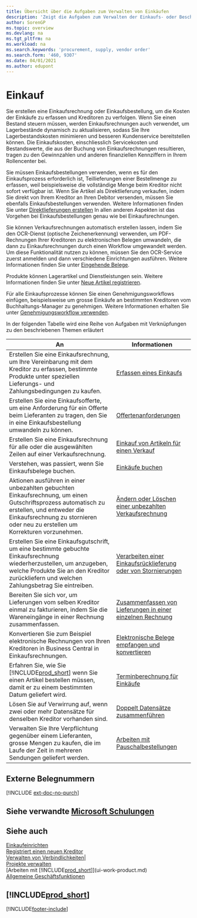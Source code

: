 ```yaml
---
title: Übersicht über die Aufgaben zum Verwalten von Einkäufen
description: 'Zeigt die Aufgaben zum Verwalten der Einkaufs- oder Beschaffungsvorgänge, einschliesslich das Vorgehen bei Einkaufsrechnungen und Bestellungen.'
author: SorenGP
ms.topic: overview
ms.devlang: na
ms.tgt_pltfrm: na
ms.workload: na
ms.search.keywords: 'procurement, supply, vendor order'
ms.search.form: '460, 9307'
ms.date: 04/01/2021
ms.author: edupont
---
```

# Einkauf

Sie erstellen eine Einkaufsrechnung oder Einkaufsbestellung, um die Kosten der Einkäufe zu erfassen und Kreditoren zu verfolgen. Wenn Sie einen Bestand steuern müssen, werden Einkaufsrechnungen auch verwendet, um Lagerbestände dynamisch zu aktualisieren, sodass Sie Ihre Lagerbestandskosten minimieren und besseren Kundenservice bereitstellen können. Die Einkaufskosten, einschliesslich Servicekosten und Bestandswerte, die aus der Buchung von Einkaufsrechnungen resultieren, tragen zu den Gewinnzahlen und anderen finanziellen Kennziffern in Ihrem Rollencenter bei.

Sie müssen Einkaufsbestellungen verwenden, wenn es für den Einkaufsprozess erforderlich ist, Teillieferungen einer Bestellmenge zu erfassen, weil beispielsweise die vollständige Menge beim Kreditor nicht sofort verfügbar ist. Wenn Sie Artikel als Direktlieferung verkaufen, indem Sie direkt von Ihrem Kreditor an Ihren Debitor versenden, müssen Sie ebenfalls Einkaufsbestellungen verwenden. Weitere Informationen finden Sie unter [Direktlieferungen erstellen](sales-how-drop-shipment.md) In allen anderen Aspekten ist das Vorgehen bei Einkaufsbestellungen genau wie bei Einkaufsrechnungen.

Sie können Verkaufsrechnungen automatisch erstellen lassen, indem Sie den OCR-Dienst (optische Zeichenerkennung) verwenden, um PDF-Rechnungen Ihrer Kreditoren zu elektronischen Belegen umwandeln, die dann zu Einkaufsrechnungen durch einen Workflow umgewandelt werden. Um diese Funktionalität nutzen zu können, müssen Sie den OCR-Service zuerst anmelden und dann verschiedene Einrichtungen ausführen. Weitere Informationen finden Sie unter [Eingehende Belege](across-income-documents.md).

Produkte können Lagerartikel und Dienstleistungen sein. Weitere Informationen finden Sie unter [Neue Artikel registrieren](inventory-how-register-new-items.md).

Für alle Einkaufsprozesse können Sie einen Genehmigungsworkflows einfügen, beispielsweise um grosse Einkäufe an bestimmten Kreditoren vom Buchhaltungs-Manager zu genehmigen. Weitere Informationen erhalten Sie unter [Genehmigungsworkflow verwenden](across-how-use-approval-workflows.md).

In der folgenden Tabelle wird eine Reihe von Aufgaben mit Verknüpfungen zu den beschriebenen Themen erläutert

| An | Informationen |
| --- | --- |
| Erstellen Sie eine Einkaufsrechnung, um Ihre Vereinbarung mit dem Kreditor zu erfassen, bestimmte Produkte unter speziellen Lieferungs- und Zahlungsbedingungen zu kaufen. |[Erfassen eines Einkaufs](purchasing-how-record-purchases.md) |
|Erstellen Sie eine Einkaufsofferte, um eine Anforderung für ein Offerte beim Lieferanten zu tragen, den Sie in eine Einkaufsbestellung umwandeln zu können.|[Offertenanforderungen](purchasing-how-request-quotes.md)|
| Erstellen Sie eine Einkaufsrechnung für alle oder die ausgewählten Zeilen auf einer Verkaufsrechnung. |[Einkauf von Artikeln für einen Verkauf](purchasing-how-purchase-products-sale.md) |
|Verstehen, was passiert, wenn Sie Einkaufsbelege buchen.|[Einkäufe buchen](ui-post-purchases.md)|
| Aktionen ausführen in einer unbezahlten gebuchten Einkaufsrechnung, um einen Gutschriftsprozess automatisch zu erstellen, und entweder die Einkaufsrechnung zu stornieren oder neu zu erstellen um Korrekturen vorzunehmen. |[Ändern oder Löschen einer unbezahlten Verkaufsrechnung](purchasing-how-correct-cancel-unpaid-purchase-invoices.md) |
| Erstellen Sie eine Einkaufsgutschrift, um eine bestimmte gebuchte Einkaufsrechnung wiederherzustellen, um anzugeben, welche Produkte Sie an den Kreditor zurückliefern und welchen Zahlungsbetrag Sie eintreiben. |[Verarbeiten einer Einkaufsrücklieferung oder von Stornierungen](purchasing-how-register-new-vendors.md) |
|Bereiten Sie sich vor, um Lieferungen vom selben Kreditor einmal zu fakturieren, indem Sie die Wareneingänge in einer Rechnung zusammenfassen.|[Zusammenfassen von Lieferungen in einer einzelnen Rechnung](purchasing-how-to-combine-receipts.md)|
|Konvertieren Sie zum Beispiel elektronische Rechnungen von Ihren Kreditoren in Business Central in Einkaufsrechnungen.|[Elektronische Belege empfangen und konvertieren](purchasing-how-to-receive-and-convert-electronic-documents.md)|
| Erfahren Sie, wie Sie [!INCLUDE[prod_short](includes/prod_short.md)] wenn Sie einen Artikel bestellen müssen, damit er zu einem bestimmten Datum geliefert wird.|[Terminberechnung für Einkäufe](purchasing-date-calculation-for-purchases.md)|
|Lösen Sie auf Verwirrung auf, wenn zwei oder mehr Datensätze für denselben Kreditor vorhanden sind.|[Doppelt Datensätze zusammenführen](sales-how-merge-duplicate-records.md)|
|Verwalten Sie Ihre Verpflichtung gegenüber einem Lieferanten, grosse Mengen zu kaufen, die im Laufe der Zeit in mehreren Sendungen geliefert werden.|[Arbeiten mit Pauschalbestellungen](sales-how-to-create-blanket-sales-orders.md)|

## Externe Belegnummern

[!INCLUDE [ext-doc-no-purch](includes/ext-doc-no-purch.md)]

## Siehe verwandte [Microsoft Schulungen](/training/paths/purchase-items-services-dynamics-365-business-central/)

## Siehe auch 

[Einkaufeinrichten](purchasing-setup-purchasing.md)  
[Registriert einen neuen Kreditor](purchasing-how-register-new-vendors.md)  
[Verwalten von Verbindlichkeiten|](payables-manage-payables.md)  
[Projekte verwalten](projects-manage-projects.md)  
[Arbeiten mit [!INCLUDE[prod_short](includes/prod_short.md)]](ui-work-product.md)  
[Allgemeine Geschäftsfunktionen](ui-across-business-areas.md)

## [!INCLUDE[prod_short](includes/free_trial_md.md)]  


[!INCLUDE[footer-include](includes/footer-banner.md)]
